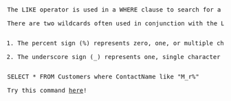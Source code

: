 <pre>
The LIKE operator is used in a WHERE clause to search for a specified pattern in a column.

There are two wildcards often used in conjunction with the LIKE operator:

<ol><li>The percent sign (%) represents zero, one, or multiple characters</li>
<li>The underscore sign (_) represents one, single character</li></ol>
SELECT * FROM Customers where ContactName like "M_r%"

Try this command <a href="https://www.w3schools.com/sql/trysql.asp?filename=trysql_select_all">here</a>!
</pre>
